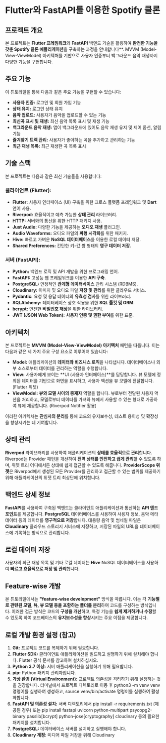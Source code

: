 # Flutter와 FastAPI를 이용한 Spotify 클론

## 프로젝트 개요
본 프로젝트는 **Flutter 프레임워크**와 **FastAPI** 백엔드 기술을 활용하여 **완전한 기능을 갖춘 Spotify 클론 애플리케이션**을 구축하는 과정을 안내합니다**. MVVM (Model-View-ViewModel) 아키텍처를 기반으로 사용자 인증부터 백그라운드 음악 재생까지 다양한 기능을 구현합니다.

## 주요 기능
이 튜토리얼을 통해 다음과 같은 주요 기능을 구현할 수 있습니다:
- **사용자 인증:** 로그인 및 회원 가입 기능
- **상태 유지:** 로그인 상태 유지
- **음악 업로드:** 사용자가 음악을 업로드할 수 있는 기능
- **최신곡 표시 및 재생:** 최신 음악 목록 표시 및 재생 기능
- **백그라운드 음악 재생:** 앱이 백그라운드에 있어도 음악 재생 유지 및 제어 옵션, 알림 기능
- **즐겨찾기 트랙 관리:** 사용자가 좋아하는 곡을 추가하고 관리하는 기능
- **최근 재생 목록:** 최근 재생한 곡 목록 표시

## 기술 스택
본 프로젝트는 다음과 같은 최신 기술들을 사용합니다:

### 클라이언트 (Flutter):
- **Flutter:** 사용자 인터페이스 (UI) 구축을 위한 크로스 플랫폼 프레임워크 및 **Dart** 언어 사용.
- **Riverpod:** 효율적이고 예측 가능한 **상태 관리** 라이브러리.
- **HTTP:** 서버와의 통신을 위한 HTTP 패키지 사용.
- **Just Audio:** 다양한 기능을 제공하는 **오디오 재생** 플러그인.
- **Audio Waveforms:** 오디오 파일의 **파형 시각화**를 위한 패키지.
- **Hive:** 빠르고 가벼운 **NoSQL 데이터베이스**를 이용한 로컬 데이터 저장.
- **Shared Preferences:** 간단한 키-값 쌍 형태의 **영구 데이터 저장**.

### 서버 (FastAPI):
- **Python:** 백엔드 로직 및 API 개발을 위한 프로그래밍 언어.
- **FastAPI:** 고성능 웹 프레임워크를 이용한 **API 구축**.
- **PostgreSQL:** 안정적인 **관계형 데이터베이스** 관리 시스템 (RDBMS).
- **Cloudinary:** 이미지 및 오디오 파일 **저장 및 관리**를 위한 클라우드 서비스.
- **Pydantic:** 요청 및 응답 데이터의 **유효성 검사**를 위한 라이브러리.
- **SQLAlchemy:** 데이터베이스 상호 작용을 위한 **SQL 툴킷 및 ORM**.
- **bcrypt:** 안전한 **비밀번호 해싱**을 위한 라이브러리.
- **JWT (JSON Web Token):** **사용자 인증 및 권한 부여**를 위한 표준.

## 아키텍처
본 프로젝트는 **MVVM (Model-View-ViewModel) 아키텍처** 패턴을 따릅니다. 이는 다음과 같은 세 가지 주요 구성 요소로 이루어져 있습니다:

- **Model:** 애플리케이션의 **데이터와 비즈니스 로직**을 나타냅니다. 데이터베이스나 외부 소스로부터 데이터를 관리하는 역할을 수행합니다.
- **View:** 사용자에게 보이는 **UI (사용자 인터페이스)**를 담당합니다. 뷰 모델에 정의된 데이터를 기반으로 화면을 표시하고, 사용자 액션을 뷰 모델에 전달합니다. (Flutter 위젯)
- **ViewModel:** **뷰와 모델 사이의 중재자** 역할을 합니다. 뷰로부터 전달된 사용자 액션을 처리하고, 모델로부터 데이터를 가져와 뷰에서 사용할 수 있는 형태로 가공하여 뷰에 제공합니다. (Riverpod Notifier 활용)

이러한 아키텍처는 **관심사의 분리**를 통해 코드의 유지보수성, 테스트 용이성 및 확장성을 향상시키는 데 기여합니다.

## 상태 관리
**Riverpod** 라이브러리를 사용하여 애플리케이션의 **상태를 효율적으로 관리**합니다. Riverpod는 Provider 패턴을 개선하여 **전역 상태를 안전하고 쉽게 관리**할 수 있도록 하며, 위젯 트리 어디에서든 상태에 쉽게 접근할 수 있도록 해줍니다. **ProviderScope 위젯**은 Riverpod에서 생성된 모든 Provider를 관리하고 접근할 수 있는 범위를 제공하기 위해 애플리케이션의 위젯 트리 최상단에 위치합니다.

## 백엔드 상세 정보
**FastAPI**를 사용하여 구축된 백엔드는 클라이언트 애플리케이션과 통신하는 **API 엔드포인트**를 제공합니다. **PostgreSQL** 데이터베이스를 사용하여 사용자 정보, 음악 메타데이터 등의 데이터를 **영구적으로 저장**합니다. 대용량 음악 및 썸네일 파일은 **Cloudinary** 클라우드 스토리지 서비스에 저장하고, 저장된 파일의 URL을 데이터베이스에 기록하는 방식으로 관리합니다.

## 로컬 데이터 저장
사용자의 최근 재생 목록 및 기타 로컬 데이터는 **Hive** NoSQL 데이터베이스를 사용하여 **빠르고 효율적으로 저장 및 관리**합니다.

## Feature-wise 개발
본 튜토리얼에서는 **"feature-wise development"** 방식을 따릅니다. 이는 각 **기능별로 관련된 모델, 뷰, 뷰 모델 등을 포함하는 폴더를 분리**하여 코드를 구성하는 방식입니다. 이러한 접근 방식은 코드의 **구성을 개선**하고, 특정 기능을 **쉽게 제거하거나 수정**할 수 있도록 하여 코드베이스의 **유지보수성을 향상**시키는 주요 이점을 제공합니다.

## 로컬 개발 환경 설정 (참고)
1. **Git:** 프로젝트 코드를 복제하기 위해 필요합니다.
2. **Flutter SDK:** 클라이언트 애플리케이션을 빌드하고 실행하기 위해 설치해야 합니다. Flutter 공식 문서를 참고하여 설치하십시오.
3. **Python 3.7 이상:** 서버 애플리케이션을 실행하기 위해 필요합니다.
4. **pip:** Python 패키지 관리자입니다.
5. **가상 환경 (Virtual Environment):** 프로젝트 의존성을 격리하기 위해 설정하는 것을 권장합니다. 터미널에서 프로젝트 디렉토리로 이동 후 python3 -m venv venv 명령어를 실행하여 생성하고, source venv/bin/activate 명령어를 실행하여 활성화합니다.
6. **FastAPI 및 의존성 설치:** 서버 디렉토리에서 pip install -r requirements.txt (제공된 경우) 또는 pip install fastapi uvicorn python-multipart psycopg2-binary passlib[bcrypt] python-jose[cryptography] cloudinary 등의 필요한 패키지를 설치합니다.
7. **PostgreSQL:** 데이터베이스 서버를 설치하고 실행해야 합니다.
8. **Cloudinary 계정:** 미디어 파일 저장을 위해 Cloudinary

